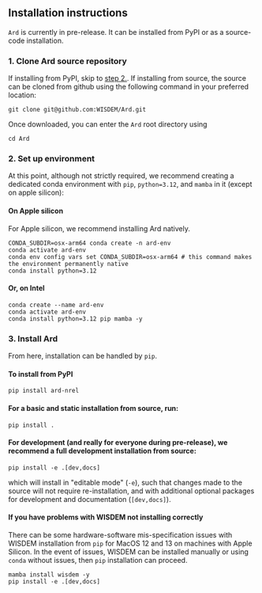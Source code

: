 
## Installation instructions

<!-- `Ard` can be installed locally from the source code with `pip` or through a package manager from PyPI with `pip` or conda-forge with `conda`. -->
<!-- For Windows systems, `conda` is required due to constraints in the WISDEM installation system. -->
<!-- For macOS and Linux, any option is available. -->

`Ard` is currently in pre-release. It can be installed from PyPI or as a source-code installation.

### 1. Clone Ard source repository
If installing from PyPI, skip to [step 2.](#2.-Set-up-environment). If installing from source, the source can be cloned from github using the following command in your preferred location:
```shell
git clone git@github.com:WISDEM/Ard.git
```
Once downloaded, you can enter the `Ard` root directory using
```shell
cd Ard
```

### 2. Set up environment
At this point, although not strictly required, we recommend creating a dedicated conda environment with `pip`, `python=3.12`, and `mamba` in it (except on apple silicon):

#### On Apple silicon
For Apple silicon, we recommend installing Ard natively.
```shell
CONDA_SUBDIR=osx-arm64 conda create -n ard-env 
conda activate ard-env
conda env config vars set CONDA_SUBDIR=osx-arm64 # this command makes the environment permanently native
conda install python=3.12
```

#### Or, on Intel
```shell
conda create --name ard-env
conda activate ard-env
conda install python=3.12 pip mamba -y
```

### 3. Install Ard
From here, installation can be handled by `pip`.

#### To install from PyPI
```shell
pip install ard-nrel
```

#### For a basic and static installation from source, run:
```shell
pip install .
```

#### For development (and really for everyone during pre-release), we recommend a full development installation from source:
```shell
pip install -e .[dev,docs]
```
which will install in "editable mode" (`-e`), such that changes made to the source will not require re-installation, and with additional optional packages for development and documentation (`[dev,docs]`).

#### If you have problems with WISDEM not installing correctly
There can be some hardware-software mis-specification issues with WISDEM installation from `pip` for MacOS 12 and 13 on machines with Apple Silicon.
In the event of issues, WISDEM can be installed manually or using `conda` without issues, then `pip` installation can proceed.

```shell
mamba install wisdem -y
pip install -e .[dev,docs]
```